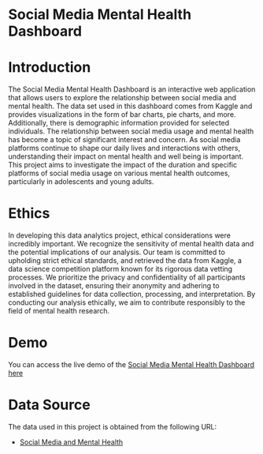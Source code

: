 # Social Media Mental Health Dashboard

# Introduction

The Social Media Mental Health Dashboard is an interactive web application that allows users to explore the relationship between social media and mental health. The data set used in this dashboard comes from Kaggle and provides visualizations in the form of bar charts, pie charts, and more. Additionally, there is demographic information provided for selected individuals. The relationship between social media usage and mental health has become a topic of significant interest and concern. As social media platforms continue to shape our daily lives and interactions with others, understanding their impact on mental health and well being is important. This project aims to investigate the impact of the duration and specific platforms of social media usage on various mental health outcomes, particularly in adolescents and young adults. 

# Ethics
In developing this data analytics project, ethical considerations were incredibly important. We recognize the sensitivity of mental health data and the potential implications of our analysis. Our team is committed to upholding strict ethical standards, and retrieved the data from Kaggle, a data science competition platform known for its rigorous data vetting processes. We prioritize the privacy and confidentiality of all participants involved in the dataset, ensuring their anonymity and adhering to established guidelines for data collection, processing, and interpretation. By conducting our analysis ethically, we aim to contribute responsibly to the field of mental health research.

# Demo
You can access the live demo of the [Social Media Mental Health Dashboard here](file:///Users/mariajosedupont/Desktop/social-media-mental-health-project/Templates/smmh.html)

# Data Source
The data used in this project is obtained from the following URL:

* [Social Media and Mental Health](https://www.kaggle.com/datasets/souvikahmed071/social-media-and-mental-health?resource=download)
